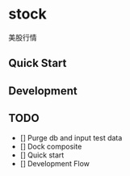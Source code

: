 # stock
美股行情

## Quick Start



## Development


## TODO

- [] Purge db and input test data
- [] Dock composite
- [] Quick start
- [] Development Flow

